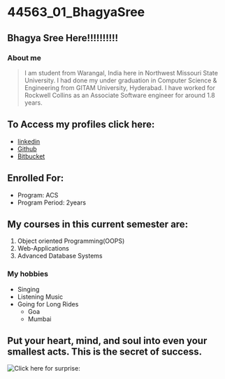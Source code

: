 # 44563_01_BhagyaSree
## Bhagya Sree Here!!!!!!!!!!
### About me
> I am student from Warangal, India here in Northwest Missouri State University. 
> I had done my under graduation in Computer Science & Engineering from GITAM University, Hyderabad. 
> I have worked for Rockwell Collins as an Associate Software engineer for around 1.8 years. 
## To Access my profiles click here:
- [linkedin](https://www.linkedin.com/in/bhagya-sree-chanda-067152117/)
- [Github](https://github.com/bhagyasree2895/)
- [Bitbucket](https://bitbucket.org/Bhagyasree2895/)
## Enrolled For:
- Program: ACS
- Program Period: 2years
## My courses in this current semester are:
1. Object oriented Programming(OOPS)
2. Web-Applications
3. Advanced Database Systems
### My hobbies
- Singing
- Listening Music
- Going for Long Rides
    - Goa
    - Mumbai
## Put your heart, mind, and soul into even your smallest acts. This is the secret of success.
![Click here for surprise:](https://www.google.com/url?sa=i&source=images&cd=&cad=rja&uact=8&ved=2ahUKEwi0_o-K-PPfAhUBLK0KHWgZBFoQjRx6BAgBEAU&url=https%3A%2F%2Fwww.pinterest.com%2Fpin%2F332914597441039063%2F&psig=AOvVaw3Hg9d1wDh1x1bEveMcfTuw&ust=1547784325537636)


